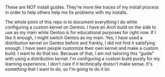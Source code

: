 These are NOT install guides. They're more like traces of my install process in order to help others help me fix problems with my installs.

The whole point of this repo is to document everything I do while configuring a custom kernel on Gentoo. I have an Arch build on the side to use as my main while Gentoo is for educational purposes for right now. If I like it enough, I might switch Gentoo as my main. Yes, I have used a distribution kernel on Gentoo before and frankly, I did not find it satisfying enough. I have seen people customize their own kernel and make a custom build. I want to do that too. Because of that, I am not tailoring this "guide" with using a distribution kernel. I'm configuring a custom build purely for my learning experience. I don't care if it technically doesn't make sense. It's something that I want to do, so I'm going to do it lol.
